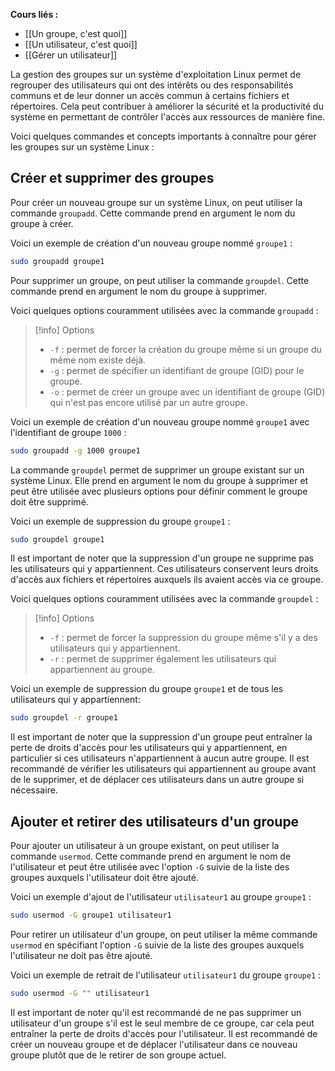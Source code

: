 **Cours liés :**
- [[Un groupe, c'est quoi]]
- [[Un utilisateur, c'est quoi]]
- [[Gérer un utilisateur]]

La gestion des groupes sur un système d'exploitation Linux permet de regrouper des utilisateurs qui ont des intérêts ou des responsabilités communs et de leur donner un accès commun à certains fichiers et répertoires. Cela peut contribuer à améliorer la sécurité et la productivité du système en permettant de contrôler l'accès aux ressources de manière fine.

Voici quelques commandes et concepts importants à connaître pour gérer les groupes sur un système Linux :

## Créer et supprimer des groupes

Pour créer un nouveau groupe sur un système Linux, on peut utiliser la commande `groupadd`. Cette commande prend en argument le nom du groupe à créer.

Voici un exemple de création d'un nouveau groupe nommé `groupe1` :

```bash
sudo groupadd groupe1
```

Pour supprimer un groupe, on peut utiliser la commande `groupdel`. Cette commande prend en argument le nom du groupe à supprimer.

Voici quelques options couramment utilisées avec la commande `groupadd` :

> [!info] Options
> -   `-f` : permet de forcer la création du groupe même si un groupe du même nom existe déjà.
> -   `-g` : permet de spécifier un identifiant de groupe (GID) pour le groupe.
> -   `-o` : permet de créer un groupe avec un identifiant de groupe (GID) qui n'est pas encore utilisé par un autre groupe.

Voici un exemple de création d'un nouveau groupe nommé `groupe1` avec l'identifiant de groupe `1000` :

```bash
sudo groupadd -g 1000 groupe1
```

La commande `groupdel` permet de supprimer un groupe existant sur un système Linux. Elle prend en argument le nom du groupe à supprimer et peut être utilisée avec plusieurs options pour définir comment le groupe doit être supprimé.

Voici un exemple de suppression du groupe `groupe1` :

```bash
sudo groupdel groupe1
```

Il est important de noter que la suppression d'un groupe ne supprime pas les utilisateurs qui y appartiennent. Ces utilisateurs conservent leurs droits d'accès aux fichiers et répertoires auxquels ils avaient accès via ce groupe.

Voici quelques options couramment utilisées avec la commande `groupdel` :

> [!info] Options
> -   `-f` : permet de forcer la suppression du groupe même s'il y a des utilisateurs qui y appartiennent.
> -   `-r` : permet de supprimer également les utilisateurs qui appartiennent au groupe.

Voici un exemple de suppression du groupe `groupe1` et de tous les utilisateurs qui y appartiennent:

```bash
sudo groupdel -r groupe1
```

Il est important de noter que la suppression d'un groupe peut entraîner la perte de droits d'accès pour les utilisateurs qui y appartiennent, en particulier si ces utilisateurs n'appartiennent à aucun autre groupe. Il est recommandé de vérifier les utilisateurs qui appartiennent au groupe avant de le supprimer, et de déplacer ces utilisateurs dans un autre groupe si nécessaire.

## Ajouter et retirer des utilisateurs d'un groupe

Pour ajouter un utilisateur à un groupe existant, on peut utiliser la commande `usermod`. Cette commande prend en argument le nom de l'utilisateur et peut être utilisée avec l'option `-G` suivie de la liste des groupes auxquels l'utilisateur doit être ajouté.

Voici un exemple d'ajout de l'utilisateur `utilisateur1` au groupe `groupe1` :

```bash
sudo usermod -G groupe1 utilisateur1
```

Pour retirer un utilisateur d'un groupe, on peut utiliser la même commande `usermod` en spécifiant l'option `-G` suivie de la liste des groupes auxquels l'utilisateur ne doit pas être ajouté.

Voici un exemple de retrait de l'utilisateur `utilisateur1` du groupe `groupe1` :

```bash
sudo usermod -G "" utilisateur1
```

Il est important de noter qu'il est recommandé de ne pas supprimer un utilisateur d'un groupe s'il est le seul membre de ce groupe, car cela peut entraîner la perte de droits d'accès pour l'utilisateur. Il est recommandé de créer un nouveau groupe et de déplacer l'utilisateur dans ce nouveau groupe plutôt que de le retirer de son groupe actuel.